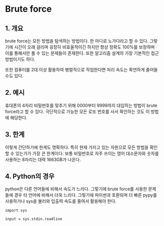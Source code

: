 # **Brute force**

## 1. 개요
brute force는 모든 방법을 탐색하는 방법이다. 한 마디로 노가다라고 할 수 있다.
그렇기에 시간이 오래 걸리며 굉장히 비효울적이긴 하지만 항상 정확도 100%를 보장하며 이를 통해서만 풀 수 있는 문제들이 존재한다.
또한 알고리즘 설계의 가장 기본적인 접근 방법이기도 하다. 
  
또한 컴퓨터를 2대 이상 활용하여 병렬적으로 작업한다면 처리 속도는 확연하게 줄어들 수도 있다. 


## 2. 예시
휴대폰의 4자리 비밀번호를 맞추기 위해 0000부터 9999까지 대입하는 방법이 brute force라고 할 수 있다.
극단적으로 가능한 모든 로또 번호를 사서 확인하는 것도 이 방법에 해당한다.


## 3. 한계
이렇게 간단하기에 한계도 명확하다. 특히 현재 가지고 있는 자원으로 모든 방법을 확인할 수 있는가가 가장 큰 한계이다.
보통 비밀번호로 자주 쓰이는 영어 대소문자와 숫자를 사용하는 8자리는 대략 1663GB가 나온다.


## 4. Python의 경우
python은 다른 언어들에 비해서 속도가 느리다. 그렇기에 brute force를 사용한 문제들에 경우 타 언어에 비해서 더욱 느리다. 
그렇기에 파이썬과 호환되며 더 빠른 pypy를 사용하거나 sys을 불러와 입출력 속도를 줄여서 활용해야 한다.

```
import sys

input = sys.stdin.readline
```
